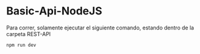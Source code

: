 # Basic-Api-NodeJS

Para correr, solamente ejecutar el siguiente comando, estando dentro de la carpeta REST-API
```
npm run dev
```
